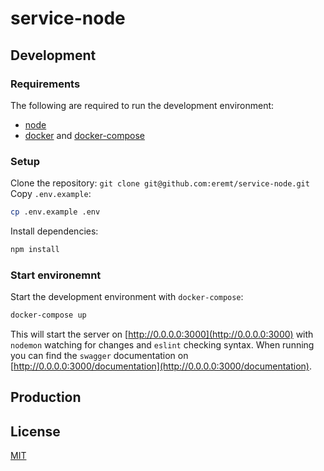 # service-node

## Development

### Requirements
The following are required to run the development environment:
- [node](https://nodejs.org/en/download/)
- [docker](https://docs.docker.com/get-docker/) and [docker-compose](https://docs.docker.com/compose/install/)

### Setup
Clone the repository:
```git clone git@github.com:eremt/service-node.git```
Copy `.env.example`:
```bash
cp .env.example .env
```
Install dependencies:
```bash
npm install
```

### Start environemnt
Start the development environment with `docker-compose`:
```bash
docker-compose up
```
This will start the server on [http://0.0.0.0:3000](http://0.0.0.0:3000) with `nodemon` watching for changes and `eslint` checking syntax.
When running you can find the `swagger` documentation on [http://0.0.0.0:3000/documentation](http://0.0.0.0:3000/documentation).

## Production

## License
[MIT](LICENSE)
